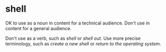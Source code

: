 # shell

OK to use as a noun in content for a technical audience. Don't use in content for a general audience.

Don't use as a verb, such as *shell* or *shell out*. Use more precise terminology, such as *create a new shell* or *return to the operating system*.
